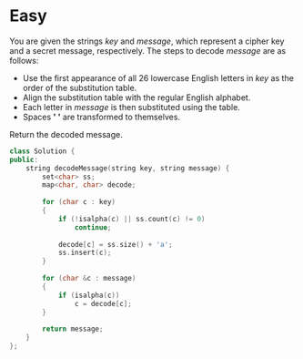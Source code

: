 # Easy

You are given the strings $key$ and $message$, which represent a cipher key and a secret message, respectively. The steps to decode $message$ are as follows:

- Use the first appearance of all 26 lowercase English letters in $key$ as the order of the substitution table.
- Align the substitution table with the regular English alphabet.
- Each letter in $message$ is then substituted using the table.
- Spaces **' '** are transformed to themselves.

Return the decoded message.

```cpp
class Solution {
public:
    string decodeMessage(string key, string message) {
        set<char> ss;
        map<char, char> decode;
        
        for (char c : key)
        {
            if (!isalpha(c) || ss.count(c) != 0)
                continue;
            
            decode[c] = ss.size() + 'a';
            ss.insert(c);
        }
        
        for (char &c : message)
        {
            if (isalpha(c))
                c = decode[c];
        }
        
        return message;
    }
};
```
